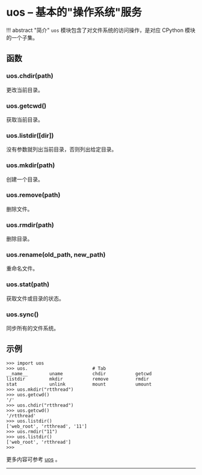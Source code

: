 # **uos** – 基本的"操作系统"服务

!!! abstract "简介"
    `uos` 模块包含了对文件系统的访问操作，是对应 CPython 模块的一个子集。

## 函数

### **uos.chdir**(path)  
更改当前目录。

### **uos.getcwd**()  
获取当前目录。

### **uos.listdir**([dir])
没有参数就列出当前目录，否则列出给定目录。

### **uos.mkdir**(path)  
创建一个目录。

### **uos.remove**(path)  
删除文件。

### **uos.rmdir**(path)  
删除目录。

### **uos.rename**(old_path, new_path)  
重命名文件。

### **uos.stat**(path)  
获取文件或目录的状态。

### **uos.sync**()  
同步所有的文件系统。

## 示例

```
>>> import uos
>>> uos.                        # Tab 
__name__        uname           chdir           getcwd
listdir         mkdir           remove          rmdir
stat            unlink          mount           umount
>>> uos.mkdir("rtthread")
>>> uos.getcwd()
'/'
>>> uos.chdir("rtthread")
>>> uos.getcwd()
'/rtthread'
>>> uos.listdir()
['web_root', 'rtthread', '11']
>>> uos.rmdir("11")
>>> uos.listdir()
['web_root', 'rtthread']
>>> 
```

更多内容可参考 [uos](http://docs.micropython.org/en/latest/pyboard/library/uos.html) 。

----------